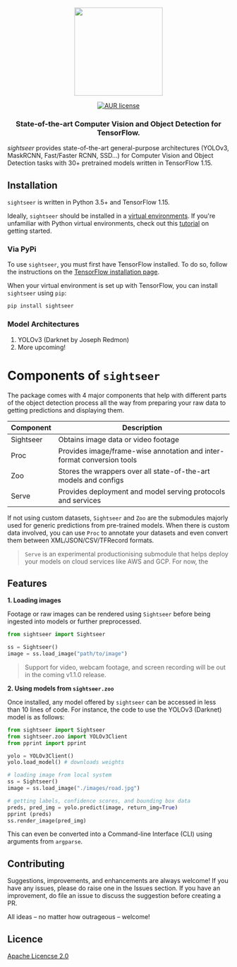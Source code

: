 <p align="center">
    <br>
	<img src="https://github.com/rish-16/sight/blob/master/Assets/logo.png?raw=true" width=200>
    <br>
<p>

<p align="center">
    <a href="https://github.com/rish-16/sight/blob/master/LICENSE">
		<img alt="AUR license" src="https://img.shields.io/badge/License-Apache%202.0-yellow.svg">
    </a>
</p>

<h3 align="center">
<p>State-of-the-art Computer Vision and Object Detection for TensorFlow.</p>
</h3>

*sightseer* provides state-of-the-art general-purpose architectures (YOLOv3, MaskRCNN, Fast/Faster RCNN, SSD...) for Computer Vision and Object Detection tasks with 30+ pretrained models written in TensorFlow 1.15.

## Installation

`sightseer` is written in Python 3.5+ and TensorFlow 1.15. 

Ideally, `sightseer` should be installed in a [virtual environments](https://docs.python.org/3/library/venv.html). If you're unfamiliar with Python virtual environments, check out this [tutorial](https://packaging.python.org/guides/installing-using-pip-and-virtual-environments/) on getting started.

### Via PyPi

To use `sightseer`, you must first have TensorFlow installed. To do so, follow the instructions on the [TensorFlow installation page](https://www.tensorflow.org/install/pip?lang=python3).

When your virtual environment is set up with TensorFlow, you can install `sightseer` using `pip`:

```bash
pip install sightseer
```

### Model Architectures

1. YOLOv3 (Darknet by Joseph Redmon)
2. More upcoming!

# Components of `sightseer`

The package comes with 4 major components that help with different parts of the object detection process all the way from preparing your raw data to getting predictions and displaying them.

| Component | Description                                                               |
|-----------|---------------------------------------------------------------------------|
| Sightseer | Obtains image data or video footage                                       |
| Proc      | Provides image/frame-wise annotation and inter-format conversion tools    |
| Zoo       | Stores the wrappers over all state-of-the-art models and configs          |
| Serve     | Provides deployment and model serving protocols and services              |

If not using custom datasets, `Sightseer` and `Zoo` are the submodules majorly used for generic predictions from pre-trained models. When there is custom data involved, you can use `Proc` to annotate your datasets and even convert them between XML/JSON/CSV/TFRecord formats. 

> `Serve` is an experimental productionising submodule that helps deploy your models on cloud services like AWS and GCP. For now, the

## Features

<strong>1. Loading images</strong>

Footage or raw images can be rendered using `Sightseer` before being ingested into models or further preprocessed.

```python
from sightseer import Sightseer

ss = Sightseer()
image = ss.load_image("path/to/image")
```

> Support for video, webcam footage, and screen recording will be out in the coming v1.1.0 release.

<strong>2. Using models from `sightseer.zoo`</strong>

Once installed, any model offered by `sightseer` can be accessed in less than 10 lines of code. For instance, the code to use the YOLOv3 (Darknet) model is as follows:

```python
from sightseer import Sightseer
from sightseer.zoo import YOLOv3Client
from pprint import pprint

yolo = YOLOv3Client()
yolo.load_model() # downloads weights

# loading image from local system
ss = Sightseer()
image = ss.load_image("./images/road.jpg")

# getting labels, confidence scores, and bounding box data
preds, pred_img = yolo.predict(image, return_img=True)
pprint (preds)
ss.render_image(pred_img)
```

This can even be converted into a Command-line Interface (CLI) using arguments from `argparse`.

## Contributing

Suggestions, improvements, and enhancements are always welcome! If you have any issues, please do raise one in the Issues section. If you have an improvement, do file an issue to discuss the suggestion before creating a PR.

All ideas – no matter how outrageous – welcome!

## Licence

[Apache Licencse 2.0](https://github.com/rish-16/sight/blob/master/LICENSE)